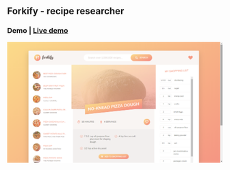 ## Forkify - recipe researcher

### Demo | [Live demo](https://deebov.github.io/forkify/dist/)
![enter image description here](https://raw.githubusercontent.com/deebov/forkify/master/src/images/app.png)
